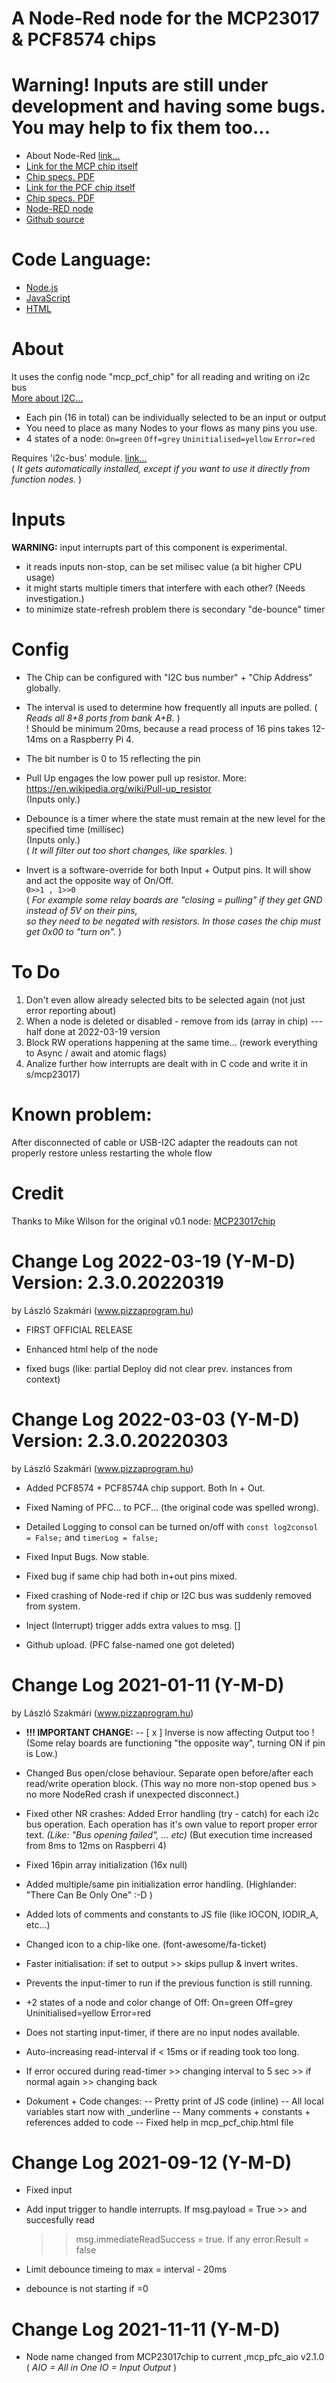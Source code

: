 # A Node-Red node for the MCP23017 & PCF8574 chips  
  
# Warning! Inputs are still under development and having some bugs. You may help to fix them too...

- About Node-Red [link...](https://nodered.org/)  
- [Link for the MCP chip itself](https://www.microchip.com/wwwproducts/en/MCP23017)  
- [Chip specs. PDF](https://ww1.microchip.com/downloads/en/DeviceDoc/20001952C.pdf)  
- [Link for the PCF chip itself](https://www.ti.com/product/PCF8574)  
- [Chip specs. PDF](https://www.ti.com/lit/gpn/pcf8574)  
- [Node-RED node](https://flows.nodered.org/node/mcp23017-pcf8574-aio)  
- [Github source](https://github.com/PizzaProgram/mcp23017-pcf8574-aio)  
  
# Code Language:  
  
- [Node.js](https://nodejs.org)  
- [JavaScript](https://en.wikipedia.org/wiki/JavaScript)  
- [HTML](https://en.wikipedia.org/wiki/HTML)  
  
# About  
  
It uses the config node "mcp_pcf_chip" for all reading and writing on i2c bus  
[More about I2C...](https://en.wikipedia.org/wiki/I%C2%B2C)  
  
- Each pin (16 in total) can be individually selected to be an input or output  
- You need to place as many Nodes to your flows as many pins you use.  
- 4 states of a node: `On=green`   `Off=grey`   `Uninitialised=yellow`   `Error=red`  
  
Requires 'i2c-bus' module. [link...](https://github.com/fivdi/i2c-bus)  
( _It gets automatically installed, except if you want to use it directly from function nodes._ )  
  
# Inputs  
  
**WARNING:** input interrupts part of this component is experimental.  
 - it reads inputs non-stop, can be set milisec value (a bit higher CPU usage)  
 - it might starts multiple timers that interfere with each other? (Needs investigation.)  
 - to minimize state-refresh problem there is secondary "de-bounce" timer  
  
# Config  
  
- The Chip can be configured with "I2C bus number" + "Chip Address" globally.  
  
- The interval is used to determine how frequently all inputs are polled. ( _Reads all 8+8 ports from bank A+B._ )  
 ! Should be minimum 20ms, because a read process of 16 pins takes 12-14ms on a Raspberry Pi 4.  
  
- The bit number is 0 to 15 reflecting the pin  
  
- Pull Up engages the low power pull up resistor. More: https://en.wikipedia.org/wiki/Pull-up_resistor  
 (Inputs only.)  
  
- Debounce is a timer where the state must remain at the new level for the specified time (millisec)  
 (Inputs only.)  
 ( _It will filter out too short changes, like sparkles._ )  
  
- Invert is a software-override for both Input + Output pins. It will show and act the opposite way of On/Off.  
 `0>>1 , 1>>0`  
 ( _For example some relay boards are "closing = pulling" if they get GND instead of 5V on their pins,  
 so they need to be negated with resistors. In those cases the chip must get 0x00 to "turn on"._ )  



# To Do

1. Don't even allow already selected bits to be selected again (not just error reporting about)
2. When a node is deleted or disabled - remove from ids (array in chip) --- half done at 2022-03-19 version
3. Block RW operations happening at the same time... (rework everything to Async / await and atomic flags)
4. Analize further how interrupts are dealt with in C code and write it in s/mcp23017)


# Known problem:

After disconnected of cable or USB-I2C adapter the readouts can not properly restore unless restarting the whole flow


# Credit
Thanks to Mike Wilson for the original v0.1 node: [MCP23017chip](https://flows.nodered.org/node/node-red-contrib-mcp23017chip)


# Change Log 2022-03-19 (Y-M-D)  Version: 2.3.0.20220319
by László Szakmári (www.pizzaprogram.hu)

- FIRST OFFICIAL RELEASE

- Enhanced html help of the node

- fixed bugs (like: partial Deploy did not clear prev. instances from context)


# Change Log 2022-03-03 (Y-M-D)  Version: 2.3.0.20220303
by László Szakmári (www.pizzaprogram.hu)

- Added PCF8574 + PCF8574A chip support. Both In + Out. 

- Fixed Naming of PFC... to PCF... (the original code was spelled wrong).

- Detailed Logging to consol can be turned on/off with `const log2consol = False;`  and `timerLog = false;`

- Fixed Input Bugs. Now stable.

- Fixed bug if same chip had both in+out pins mixed.

- Fixed crashing of Node-red if chip or I2C bus was suddenly removed from system.

- Inject (Interrupt) trigger adds extra values to msg. []

- Github upload. (PFC false-named one got deleted)


# Change Log 2021-01-11 (Y-M-D) 
by László Szakmári (www.pizzaprogram.hu)

- **!!! IMPORTANT CHANGE:**
 -- [ x ] Inverse is now affecting Output too ! 
 (Some relay boards are functioning "the opposite way", turning ON if pin is Low.)

- Changed Bus open/close behaviour. Separate open before/after each read/write operation block. 
  (This way no more non-stop opened bus > no more NodeRed crash if unexpected disconnect.)

- Fixed other NR crashes: Added Error handling (try - catch) for each i2c bus operation.
  Each operation has it's own value to report proper error text. _(Like: "Bus opening failed", ... etc)_
  (But execution time increased from 8ms to 12ms on Raspberri 4)

- Fixed 16pin array initialization (16x null)

- Added multiple/same pin initialization error handling. (Highlander: "There Can Be Only One" :-D )

- Added lots of comments and constants to JS file (like IOCON, IODIR_A, etc...)

- Changed icon to a chip-like one. (font-awesome/fa-ticket)

- Faster initialisation: if set to output >> skips pullup & invert writes. 

- Prevents the input-timer to run if the previous function is still running.

- +2 states of a node and color change of Off: On=green   Off=grey   Uninitialised=yellow   Error=red

- Does not starting input-timer, if there are no input nodes available. 

- Auto-increasing read-interval if < 15ms or if reading took too long.

- If error occured during read-timer >> changing interval to 5 sec >> if normal again >> changing back

- Dokument + Code changes:
-- Pretty print of JS code (inline)
-- All local variables start now with _underline
-- Many comments + constants + references added to code
-- Fixed help in mcp_pcf_chip.html file

# Change Log 2021-09-12 (Y-M-D) 
- Fixed input

- Add input trigger to handle interrupts. If msg.payload = True >> and succesfully read 
  >> msg.immediateReadSuccess = true. If any error:Result = false

- Limit debounce timeing to max = interval - 20ms

- debounce is not starting if =0

# Change Log 2021-11-11 (Y-M-D) 
- Node name changed from MCP23017chip to current ,mcp_pfc_aio v2.1.0 
 ( _AIO = All in One  IO = Input Output_ )

